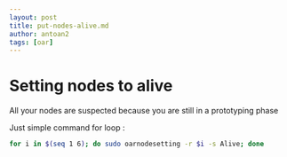 ```yaml
---
layout: post
title: put-nodes-alive.md
author: antoan2
tags: [oar]
---
```

# Setting nodes to alive

All your nodes are suspected because you are still in a prototyping phase

Just simple command for loop :
```bash
for i in $(seq 1 6); do sudo oarnodesetting -r $i -s Alive; done
```
